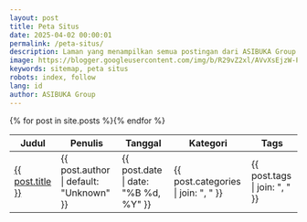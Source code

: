 ```yaml
---
layout: post
title: Peta Situs
date: 2025-04-02 00:00:01
permalink: /peta-situs/
description: Laman yang menampilkan semua postingan dari ASIBUKA Group. Silahkan temukan artikel yang anda butuhkan disini.
image: https://blogger.googleusercontent.com/img/b/R29vZ2xl/AVvXsEjzW-PWjlR79NJm2tMHjQTpDd0uNG3_np5RfsauBbOgVGAWeSBIQ301aNDABD49cux3utQriwWuhU-N-5b8WrFKq4AB6uiu1ZEQ7M3diAp0JV3zr8myt7GAkSilsKeh6nAh_XKphudlX-kSgfAvLwVgb584cezbmwcD5AZgpAKTn3ZP51pKZ3sGiBpQ5cU/s0-rw/peta-situs.jpeg
keywords: sitemap, peta situs
robots: index, follow
lang: id
author: ASIBUKA Group
---
```

<div class='table-container hide-on-print'><table id='sitemap'><thead><tr><th>Judul</th><th>Penulis</th><th>Tanggal</th><th>Kategori</th><th>Tags</th></tr></thead><tbody>{% for post in site.posts %}<tr><td><a href='{{ post.url }}' title='{{ post.title }}'>{{ post.title }}</a></td><td>{{ post.author | default: "Unknown" }}</td><td>{{ post.date | date: "%B %d, %Y" }}</td><td>{{ post.categories | join: ", " }}</td><td>{{ post.tags | join: ", " }}</td></tr>{% endfor %}</tbody></table></div>
